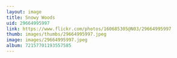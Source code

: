 ```yaml
---
layout: image
title: Snowy Woods
uid: 29664995997
link: https://www.flickr.com/photos/160685305@N03/29664995997
thumb: images/thumbs/29664995997.jpeg
image: images/29664995997.jpeg
album: 72157701193557585
---
```


